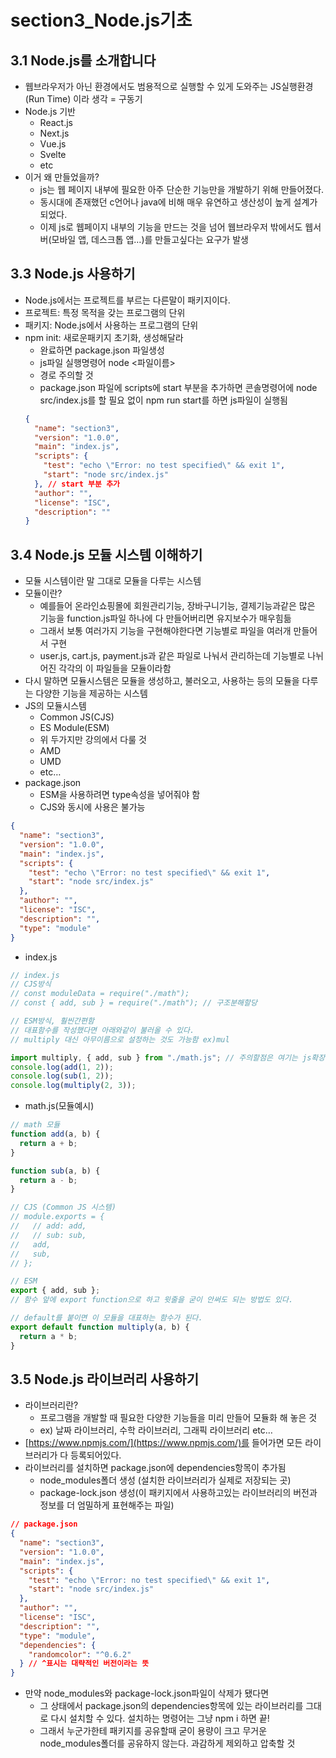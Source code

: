 # section3_Node.js기초

## 3.1 Node.js를 소개합니다

- 웹브라우저가 아닌 환경에서도 범용적으로 실행할 수 있게 도와주는 JS실행환경(Run Time) 이라 생각 = 구동기
- Node.js 기반
  - React.js
  - Next.js
  - Vue.js
  - Svelte
  - etc
- 이거 왜 만들었을까?
  - js는 웹 페이지 내부에 필요한 아주 단순한 기능만을 개발하기 위해 만들어졌다.
  - 동시대에 존재했던 c언어나 java에 비해 매우 유연하고 생산성이 높게 설계가 되었다.
  - 이제 js로 웹페이지 내부의 기능을 만드는 것을 넘어 웹브라우저 밖에서도 웹서버(모바일 앱, 데스크톱 앱…)를 만들고싶다는 요구가 발생

## 3.3 Node.js 사용하기

- Node.js에서는 프로젝트를 부르는 다른말이 패키지이다.
- 프로젝트: 특정 목적을 갖는 프로그램의 단위
- 패키지: Node.js에서 사용하는 프로그램의 단위
- npm init: 새로운패키지 초기화, 생성해달라
  - 완료하면 package.json 파일생성
  - js파일 실행명령어 node <파일이름>
  - 경로 주의할 것
  - package.json 파일에 scripts에 start 부분을 추가하면 콘솔명령어에 node src/index.js를 할 필요 없이 npm run start를 하면 js파일이 실행됨
  ```json
  {
    "name": "section3",
    "version": "1.0.0",
    "main": "index.js",
    "scripts": {
      "test": "echo \"Error: no test specified\" && exit 1",
      "start": "node src/index.js"
    }, // start 부분 추가
    "author": "",
    "license": "ISC",
    "description": ""
  }
  ```

## 3.4 Node.js 모듈 시스템 이해하기

- 모듈 시스템이란 말 그대로 모듈을 다루는 시스템
- 모듈이란?
  - 예를들어 온라인쇼핑몰에 회원관리기능, 장바구니기능, 결제기능과같은 많은 기능을 function.js파일 하나에 다 만들어버리면 유지보수가 매우힘듦
  - 그래서 보통 여러가지 기능을 구현해야한다면 기능별로 파일을 여러개 만들어서 구현
  - user.js, cart.js, payment.js과 같은 파일로 나눠서 관리하는데 기능별로 나뉘어진 각각의 이 파일들을 모듈이라함
- 다시 말하면 모듈시스템은 모듈을 생성하고, 불러오고, 사용하는 등의 모듈을 다루는 다양한 기능을 제공하는 시스템
- JS의 모듈시스템
  - Common JS(CJS)
  - ES Module(ESM)
  - 위 두가지만 강의에서 다룰 것
  - AMD
  - UMD
  - etc…
- package.json
  - ESM을 사용하려면 type속성을 넣어줘야 함
  - CJS와 동시에 사용은 불가능

```json
{
  "name": "section3",
  "version": "1.0.0",
  "main": "index.js",
  "scripts": {
    "test": "echo \"Error: no test specified\" && exit 1",
    "start": "node src/index.js"
  },
  "author": "",
  "license": "ISC",
  "description": "",
  "type": "module"
}
```

- index.js

```jsx
// index.js
// CJS방식
// const moduleData = require("./math");
// const { add, sub } = require("./math"); // 구조분해할당

// ESM방식, 훨씬간편함
// 대표함수를 작성했다면 아래와같이 불러올 수 있다.
// multiply 대신 아무이름으로 설정하는 것도 가능함 ex)mul

import multiply, { add, sub } from "./math.js"; // 주의할점은 여기는 js확장자 붙여야함
console.log(add(1, 2));
console.log(sub(1, 2));
console.log(multiply(2, 3));
```

- math.js(모듈예시)

```jsx
// math 모듈
function add(a, b) {
  return a + b;
}

function sub(a, b) {
  return a - b;
}

// CJS (Common JS 시스템)
// module.exports = {
//   // add: add,
//   // sub: sub,
//   add,
//   sub,
// };

// ESM
export { add, sub };
// 함수 앞에 export function으로 하고 윗줄을 굳이 안써도 되는 방법도 있다.

// default를 붙이면 이 모듈을 대표하는 함수가 된다.
export default function multiply(a, b) {
  return a * b;
}
```

## 3.5 Node.js 라이브러리 사용하기

- 라이브러리란?
  - 프로그램을 개발할 때 필요한 다양한 기능들을 미리 만들어 모듈화 해 놓은 것
  - ex) 날짜 라이브러리, 수학 라이브러리, 그래픽 라이브러리 etc…
- [https://www.npmjs.com/](https://www.npmjs.com/)를 들어가면 모든 라이브러리가 다 등록되어있다.
- 라이브러리를 설치하면 package.json에 dependencies항목이 추가됨
  - node_modules폴더 생성 (설치한 라이브러리가 실제로 저장되는 곳)
  - package-lock.json 생성(이 패키지에서 사용하고있는 라이브러리의 버전과 정보를 더 엄밀하게 표현해주는 파일)

```json
// package.json
{
  "name": "section3",
  "version": "1.0.0",
  "main": "index.js",
  "scripts": {
    "test": "echo \"Error: no test specified\" && exit 1",
    "start": "node src/index.js"
  },
  "author": "",
  "license": "ISC",
  "description": "",
  "type": "module",
  "dependencies": {
    "randomcolor": "^0.6.2"
  } // ^표시는 대략적인 버전이라는 뜻
}
```

- 만약 node_modules와 package-lock.json파일이 삭제가 됐다면
  - 그 상태에서 package.json의 dependencies항목에 있는 라이브러리를 그대로 다시 설치할 수 있다. 설치하는 명령어는 그냥 npm i 하면 끝!
  - 그래서 누군가한테 패키지를 공유할때 굳이 용량이 크고 무거운 node_modules폴더를 공유하지 않는다. 과감하게 제외하고 압축할 것
